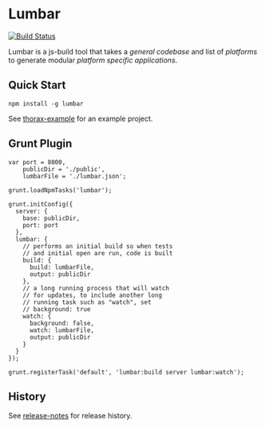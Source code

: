 # Lumbar #

[![Build Status](https://secure.travis-ci.org/walmartlabs/lumbar.png?branch=master)](http://travis-ci.org/walmartlabs/lumbar)

Lumbar is a js-build tool that takes a _general codebase_ and list of _platforms_ to generate modular _platform specific applications_.

## Quick Start

    npm install -g lumbar

See [thorax-example](https://github.com/walmartlabs/thorax-example) for an example project.

## Grunt Plugin

    var port = 8000,
        publicDir = './public',
        lumbarFile = './lumbar.json';

    grunt.loadNpmTasks('lumbar');

    grunt.initConfig({
      server: {
        base: publicDir,
        port: port
      },
      lumbar: {
        // performs an initial build so when tests
        // and initial open are run, code is built
        build: {
          build: lumbarFile,
          output: publicDir
        },
        // a long running process that will watch
        // for updates, to include another long
        // running task such as "watch", set
        // background: true
        watch: {
          background: false,
          watch: lumbarFile,
          output: publicDir
        }
      }
    });

    grunt.registerTask('default', 'lumbar:build server lumbar:watch');


## History

See [release-notes](release-notes.md) for release history.
